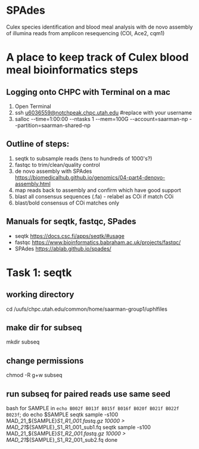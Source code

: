 # SPAdes
Culex species identification and blood meal analysis with de novo assembly of illumina reads from amplicon resequencing (COI, Ace2, cqm1)

# A place to keep track of Culex blood meal bioinformatics steps

## Logging onto CHPC with Terminal on a mac
1. Open Terminal
2. ssh u6036559@notchpeak.chpc.utah.edu        #replace with your username
3. salloc --time=1:00:00 --ntasks 1 --mem=100G --account=saarman-np --partition=saarman-shared-np

## Outline of steps:
1. seqtk to subsample reads (tens to hundreds of 1000's?)
2. fastqc to trim/clean/quality control
3. de novo assembly with SPAdes https://biomedicalhub.github.io/genomics/04-part4-denovo-assembly.html
4. map reads back to assembly and confirm which have good support
5. blast all consensus sequences (.fa) - relabel as COi if match COi
6. blast/bold consensus of COi matches only

## Manuals for seqtk, fastqc, SPades 
 - seqtk https://docs.csc.fi/apps/seqtk/#usage   
 - fastqc https://www.bioinformatics.babraham.ac.uk/projects/fastqc/
 - SPAdes https://ablab.github.io/spades/ 

# Task 1: seqtk 
## working directory
cd /uufs/chpc.utah.edu/common/home/saarman-group1/uphlfiles

## make dir for subseq
mkdir subseq

## change permissions
chmod -R g+w subseq

## run subseq for paired reads use same seed
bash
for SAMPLE in `echo B002f B013f B015f B016f B020f B021f B022f B023f`; do
  echo $SAMPLE
  seqtk sample -s100 MAD_21_${SAMPLE}_S1_R1_001.fastq.gz 10000 > MAD_21_${SAMPLE}_S1_R1_001_sub1.fq
  seqtk sample -s100 MAD_21_${SAMPLE}_S1_R2_001.fastq.gz 10000 > MAD_21_${SAMPLE}_S1_R2_001_sub2.fq
done















